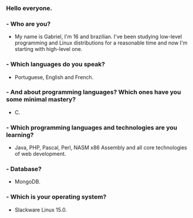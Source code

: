 ### Hello everyone.

### - Who are you?

- My name is Gabriel, I'm 16 and brazilian. I've been studying low-level programming and Linux distributions for a reasonable time and now I'm starting with high-level one. 

### - Which languages do you speak?
- Portuguese, English and French. 

### - And about programming languages? Which ones have you some minimal mastery?
- C.

### - Which programming languages and technologies are you learning? 
- Java, PHP, Pascal, Perl, NASM x86 Assembly and all core technologies of web development.

### - Database? 
- MongoDB.

### - Which is your operating system?
- Slackware Linux 15.0.

<!--
**corchalybis/corchalybis** is a ✨ _special_ ✨ repository because its `README.md` (this file) appears on your GitHub profile.

Here are some ideas to get you started:

- 🔭 I’m currently working on ...
 I’m currently learning ...
- 👯 I’m looking to collaborate on ...
- 🤔 I’m looking for help with ...
- 💬 Ask me about ...
- 📫 How to reach me: ...
- 😄 Pronouns: ...
- ⚡ Fun fact: ...
-->
